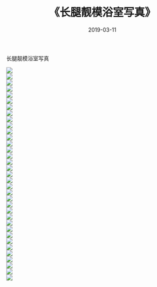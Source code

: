 ﻿---
layout: post
title:  《长腿靓模浴室写真》
date:   2019-03-11
img: http://img.660000.xyz/Sharelink/唯美/2019/长腿靓模浴室写真/000.jpg
categories: [美女, 清纯, 唯美]
---

长腿靓模浴室写真

  ![](http://img.660000.xyz/Sharelink/唯美/2019/长腿靓模浴室写真/001.jpg) <br> ![](http://img.660000.xyz/Sharelink/唯美/2019/长腿靓模浴室写真/002.jpg) <br> ![](http://img.660000.xyz/Sharelink/唯美/2019/长腿靓模浴室写真/003.jpg) <br> ![](http://img.660000.xyz/Sharelink/唯美/2019/长腿靓模浴室写真/004.jpg) <br> ![](http://img.660000.xyz/Sharelink/唯美/2019/长腿靓模浴室写真/005.jpg) <br> ![](http://img.660000.xyz/Sharelink/唯美/2019/长腿靓模浴室写真/006.jpg) <br> ![](http://img.660000.xyz/Sharelink/唯美/2019/长腿靓模浴室写真/007.jpg) <br> ![](http://img.660000.xyz/Sharelink/唯美/2019/长腿靓模浴室写真/008.jpg) <br> ![](http://img.660000.xyz/Sharelink/唯美/2019/长腿靓模浴室写真/009.jpg) <br> ![](http://img.660000.xyz/Sharelink/唯美/2019/长腿靓模浴室写真/010.jpg) <br> ![](http://img.660000.xyz/Sharelink/唯美/2019/长腿靓模浴室写真/011.jpg) <br> ![](http://img.660000.xyz/Sharelink/唯美/2019/长腿靓模浴室写真/012.jpg) <br> ![](http://img.660000.xyz/Sharelink/唯美/2019/长腿靓模浴室写真/013.jpg) <br> ![](http://img.660000.xyz/Sharelink/唯美/2019/长腿靓模浴室写真/014.jpg) <br> ![](http://img.660000.xyz/Sharelink/唯美/2019/长腿靓模浴室写真/015.jpg) <br> ![](http://img.660000.xyz/Sharelink/唯美/2019/长腿靓模浴室写真/016.jpg) <br> ![](http://img.660000.xyz/Sharelink/唯美/2019/长腿靓模浴室写真/017.jpg) <br> ![](http://img.660000.xyz/Sharelink/唯美/2019/长腿靓模浴室写真/018.jpg) <br> ![](http://img.660000.xyz/Sharelink/唯美/2019/长腿靓模浴室写真/019.jpg) <br> ![](http://img.660000.xyz/Sharelink/唯美/2019/长腿靓模浴室写真/020.jpg) <br> ![](http://img.660000.xyz/Sharelink/唯美/2019/长腿靓模浴室写真/021.jpg) <br> ![](http://img.660000.xyz/Sharelink/唯美/2019/长腿靓模浴室写真/022.jpg) <br> ![](http://img.660000.xyz/Sharelink/唯美/2019/长腿靓模浴室写真/023.jpg) <br> ![](http://img.660000.xyz/Sharelink/唯美/2019/长腿靓模浴室写真/024.jpg) <br> ![](http://img.660000.xyz/Sharelink/唯美/2019/长腿靓模浴室写真/025.jpg) <br> ![](http://img.660000.xyz/Sharelink/唯美/2019/长腿靓模浴室写真/026.jpg) <br> ![](http://img.660000.xyz/Sharelink/唯美/2019/长腿靓模浴室写真/027.jpg) <br> ![](http://img.660000.xyz/Sharelink/唯美/2019/长腿靓模浴室写真/028.jpg) <br> ![](http://img.660000.xyz/Sharelink/唯美/2019/长腿靓模浴室写真/029.jpg) <br> ![](http://img.660000.xyz/Sharelink/唯美/2019/长腿靓模浴室写真/030.jpg) <br> ![](http://img.660000.xyz/Sharelink/唯美/2019/长腿靓模浴室写真/031.jpg) <br> ![](http://img.660000.xyz/Sharelink/唯美/2019/长腿靓模浴室写真/032.jpg) <br> ![](http://img.660000.xyz/Sharelink/唯美/2019/长腿靓模浴室写真/033.jpg) <br> ![](http://img.660000.xyz/Sharelink/唯美/2019/长腿靓模浴室写真/034.jpg) <br> ![](http://img.660000.xyz/Sharelink/唯美/2019/长腿靓模浴室写真/035.jpg) <br>